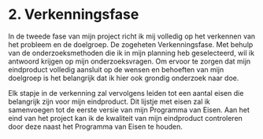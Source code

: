# 2. Verkenningsfase

In de tweede fase van mijn project richt ik mij volledig op het verkennen van het probleem en de doelgroep. De zogeheten Verkenningsfase. Met behulp van de onderzoeksmethoden die ik in mijn planning heb geselecteerd, wil ik antwoord krijgen op mijn onderzoeksvragen. Om ervoor te zorgen dat mijn eindproduct volledig aansluit op de wensen en behoeften van mijn doelgroep is het belangrijk dat ik hier ook grondig onderzoek naar doe.   
  
Elk stapje in de verkenning zal vervolgens leiden tot een aantal eisen die belangrijk zijn voor mijn eindproduct. Dit lijstje met eisen zal ik samenvoegen tot de eerste versie van mijn Programma van Eisen. Aan het eind van het project kan ik de kwaliteit van mijn eindproduct controleren door deze naast het Programma van Eisen te houden. 

